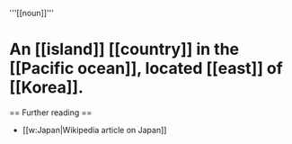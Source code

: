 '''[[noun]]'''

# An [[island]] [[country]] in the [[Pacific ocean]], located [[east]] of [[Korea]].

== Further reading ==

* [[w:Japan|Wikipedia article on Japan]]
